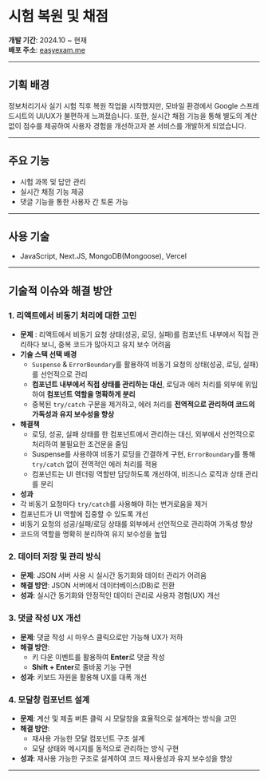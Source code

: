 # 시험 복원 및 채점  

**개발 기간**: 2024.10 ~ 현재  
**배포 주소**: [easyexam.me](https://www.easyexam.me/)  

---

## 기획 배경  
정보처리기사 실기 시험 직후 복원 작업을 시작했지만, 모바일 환경에서 Google 스프레드시트의 UI/UX가 불편하게 느껴졌습니다. 또한, 실시간 채점 기능을 통해 별도의 계산 없이 점수를 제공하여 사용자 경험을 개선하고자 본 서비스를 개발하게 되었습니다.  

---

## 주요 기능  
- 시험 과목 및 답안 관리  
- 실시간 채점 기능 제공 
- 댓글 기능을 통한 사용자 간 토론 가능   

---

## 사용 기술  
- JavaScript, Next.JS, MongoDB(Mongoose), Vercel 

---

## 기술적 이슈와 해결 방안  

### 1. 리액트에서 비동기 처리에 대한 고민
- **문제** : 리액트에서 비동기 요청 상태(성공, 로딩, 실패)를 컴포넌트 내부에서 직접 관리하다 보니, 중복 코드가 많아지고 유지 보수 어려움
- **기술 스택 선택 배경**
  - `Suspense` & `ErrorBoundary`를 활용하여 비동기 요청의 상태(성공, 로딩, 실패)를 선언적으로 관리
  - **컴포넌트 내부에서 직접 상태를 관리하는 대신**, 로딩과 에러 처리를 외부에 위임하여 **컴포넌트 역할을 명확하게 분리**
  - 중복된 `try/catch` 구문을 제거하고, 에러 처리를 **전역적으로 관리하여 코드의 가독성과 유지 보수성을 향상**
- **해결책**
  - 로딩, 성공, 실패 상태를 한 컴포넌트에서 관리하는 대신, 외부에서 선언적으로 처리하여 불필요한 조건문을 줄임
  - Suspense를 사용하여 비동기 로딩을 간결하게 구현, `ErrorBoundary`를 통해 `try/catch` 없이 전역적인 에러 처리를 적용
  - 컴포넌트는 UI 렌더링 역할만 담당하도록 개선하여, 비즈니스 로직과 상태 관리를 분리
- **성과**
 - 각 비동기 요청마다 `try/catch`를 사용해야 하는 번거로움을 제거
 - 컴포넌트가 UI 역할에 집중할 수 있도록 개선
 - 비동기 요청의 성공/실패/로딩 상태를 외부에서 선언적으로 관리하여 가독성 향상
 - 코드의 역할을 명확히 분리하여 유지 보수성을 높임

### 2. 데이터 저장 및 관리 방식  
- **문제**: JSON 서버 사용 시 실시간 동기화와 데이터 관리가 어려움  
- **해결 방안**: JSON 서버에서 데이터베이스(DB)로 전환  
- **성과**: 실시간 동기화와 안정적인 데이터 관리로 사용자 경험(UX) 개선  

### 3. 댓글 작성 UX 개선  
- **문제**: 댓글 작성 시 마우스 클릭으로만 가능해 UX가 저하  
- **해결 방안**:  
  - 키 다운 이벤트를 활용하여 **Enter**로 댓글 작성  
  - **Shift + Enter**로 줄바꿈 기능 구현  
- **성과**: 키보드 자원을 활용해 UX를 대폭 개선  

### 4. 모달창 컴포넌트 설계  
- **문제**: 계산 및 제출 버튼 클릭 시 모달창을 효율적으로 설계하는 방식을 고민  
- **해결 방안**:  
  - 재사용 가능한 모달 컴포넌트 구조 설계  
  - 모달 상태와 메시지를 동적으로 관리하는 방식 구현  
- **성과**: 재사용 가능한 구조로 설계하여 코드 재사용성과 유지 보수성을 향상  

---